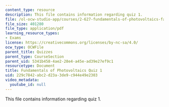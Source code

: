 ```yaml
---
content_type: resource
description: This file contains information regarding quiz 1.
file: /ol-ocw-studio-app/courses/2-627-fundamentals-of-photovoltaics-fall-2013/229c7842abc2d23a3de9c944e49e2303_MIT2_627F13_Quiz1.pdf
file_size: 401280
file_type: application/pdf
learning_resource_types:
- Exams
license: https://creativecommons.org/licenses/by-nc-sa/4.0/
ocw_type: OCWFile
parent_title: Quizzes
parent_type: CourseSection
parent_uid: 5341b458-4ae2-28e4-a45e-ad39e27ef9c1
resourcetype: Document
title: Fundamentals of Photovoltaics Quiz 1
uid: 229c7842-abc2-d23a-3de9-c944e49e2303
video_metadata:
  youtube_id: null
---
```

This file contains information regarding quiz 1.